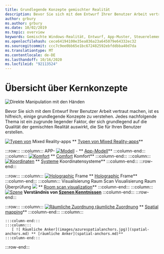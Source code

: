 ```yaml
---
title: Grundlegende Konzepte gemischter Realität
description: Bevor Sie sich mit dem Entwurf Ihrer Benutzer Arbeit vertraut machen, ist es hilfreich, einige grundlegende Konzepte zu verstehen. Jedes nachfolgende Thema ist ein zugrunde liegender Faktor, der sich grundlegend auf die Qualität der gemischten Realität auswirkt, die Sie für Ihren Benutzer erstellen.
author: grbury
ms.author: grbury
ms.date: 10/02/2019
ms.topic: overview
keywords: Gemischte Windows-Realität, Entwurf, App-Muster, Steuerelemente, Stil, hololens, Interaktion, UX-Elemente, Verhaltensweisen, Bausteine
ms.openlocfilehash: cece64194100e35ea836a23a645079e64332ec32
ms.sourcegitcommit: ccc7c9ee0bb65e1bc672482592ebfddbba40d7da
ms.translationtype: MT
ms.contentlocale: de-DE
ms.lasthandoff: 10/16/2020
ms.locfileid: "92113524"
---
```

# <a name="core-concepts-overview"></a>Übersicht über Kernkonzepte

![Direkte Manipulation mit den Händen](images/05_CoreConcepts.png)


Bevor Sie sich mit dem Entwurf Ihrer Benutzer Arbeit vertraut machen, ist es hilfreich, einige grundlegende Konzepte zu verstehen. Jedes nachfolgende Thema ist ein zugrunde liegender Faktor, der sich grundlegend auf die Qualität der gemischten Realität auswirkt, die Sie für Ihren Benutzer erstellen. 



[ ![ Typen von](images/enhancedenvironmentapps-640px.jpg)](types-of-mixed-reality-apps.md) Mixed Reality-apps ** [Typen von Mixed Reality-apps](types-of-mixed-reality-apps.md)**

:::row:::
    :::column:::
        APP- [ ![ Modell](images/teleportation-640px.png)](app-model.md) - ** [App-Modell](app-model.md)**
    :::column-end:::
    :::column:::
       [ ![ Komfort](images/comfort-chart.PNG)](comfort.md) ** [Comfort](comfort.md) Komfort**
    :::column-end:::
    :::column:::
        [ ![ Koordinaten](images/coordinate-systems.PNG)](coordinate-systems.md) ** [Systeme](coordinate-systems.md) Koordinatensysteme**
    :::column-end:::
:::row-end:::

:::row:::
    :::column:::
        [ ![ Holographic](images/destinationmars-750px.png)](holographic-frame.md) Frame ** [Holographic](holographic-frame.md) Frame**
    :::column-end:::
    :::column:::
        Visualisierung Raum Scan Visualisierung Raum Überprüfung [ ![ ](images/sr-mixedworld-140429-8pm-00068-1000px.png)](room-scan-visualization.md) ** [Room scan visualization](room-scan-visualization.md)**
    :::column-end:::
    :::column:::
        [ ![ Szene](images/scene-understanding.png)](scene-understanding.md) **Verständnis von [Szenen Kenntnissen](scene-understanding.md)**
    :::column-end:::
:::row-end:::

:::row:::
    :::column:::
       [ ![ Räumliche Zuordnung räumliche Zuordnung](images/surfacereconstruction.jpg)](spatial-mapping.md) ** [Spatial mapping](spatial-mapping.md)**
    :::column-end:::
    :::column:::
       
    :::column-end:::
    :::column:::
       [ ![ Räumliche Anker](images/azurespatialanchors.jpg)](spatial-anchors.md) ** [räumliche Anker](spatial-anchors.md)**
    :::column-end:::
:::row-end:::


<br>

<br>


